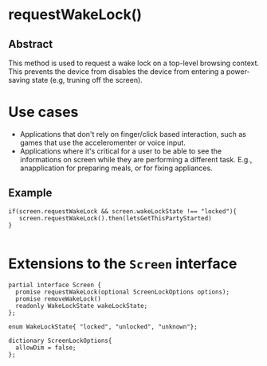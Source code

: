# requestWakeLock()

## Abstract

This method is used to request a wake lock on a top-level browsing context. This prevents the device from disables the device from entering a power-saving state (e.g, truning off the screen).

# Use cases

 * Applications that don't rely on finger/click based interaction, such as games that use the acceleromenter or voice input. 
 * Applications where it's critical for a user to be able to see the informations on screen while they are performing a different task. E.g., anapplication for preparing meals, or for fixing appliances.

## Example

```JS
if(screen.requestWakeLock && screen.wakeLockState !== "locked"){
   screen.requestWakeLock().then(letsGetThisPartyStarted)
}


```

# Extensions to the `Screen` interface

```JS
partial interface Screen {
  promise requestWakeLock(optional ScreenLockOptions options);
  promise removeWakeLock()
  readonly WakeLockState wakeLockState;
};

enum WakeLockState{ "locked", "unlocked", "unknown"};

dictionary ScreenLockOptions{
  allowDim = false; 
};
```


